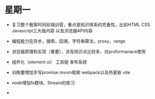 # 星期一
- 复习整个极客时间前端训营，重点是知识体系的完备性，比如HTML CSS Javascript三大版内容 以及浏览器API内容
- 编程能力在异步，搜索，回溯，字符串算法，proxy，range
- 浏览器原理和实现（重要），涉及知识点比较多，对proformanace使用
- 组件化（element ui） 工具链 发布系统

- 训练要增加手写promise mvvm框架 webpack以及热更新 vite

- node增加fs模块、Stream的练习
- 

